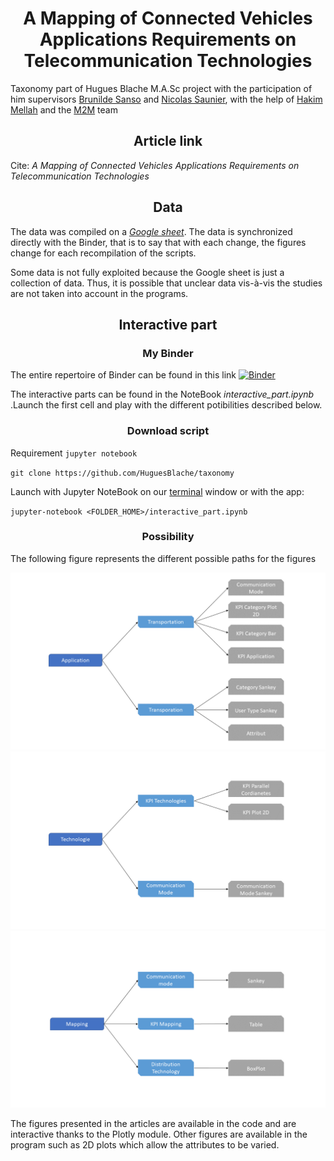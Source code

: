 

<html>

<head>

<meta charset="utf-8">


</head>

<body>



<h1 align="center">A Mapping of Connected Vehicles Applications Requirements on Telecommunication Technologies</h1>

Taxonomy part of Hugues Blache M.A.Sc project with the participation of him supervisors <a href="https://www.polymtl.ca/expertises/en/sanso-brunilde">Brunilde Sanso</a> and <a href="https://www.polymtl.ca/expertises/en/saunier-nicolas">Nicolas Saunier</a>, with the help of <a href="https://www.concordia.ca/ginacody/computer-science-software-eng/faculty.html?fpid=hakim-mellah">Hakim Mellah</a> and the <a href="https://www.trafficm2modelling.com/home">M2M</a> team

<h2 align="center">Article link</h2>

Cite: <i> A Mapping of Connected Vehicles Applications Requirements on Telecommunication Technologies </i>

<h2 align="center">Data</h2>

The data was compiled on a <i> <a href="https://docs.google.com/spreadsheets/d/1OfUOVvTzfcZZhlYli21-WmcEfmikRiymsMdYXG2SAA4/edit#gid=386603968">Google sheet</a></i>. The data is synchronized directly with the Binder, that is to say that with each change, the figures change for each recompilation of the scripts. 

Some data is not fully exploited because the Google sheet is just a collection of data. Thus, it is possible that unclear data vis-à-vis the studies are not taken into account in the programs. 

<h2 align="center">Interactive part</h2>

<h3 align="center">My Binder</h3>



The entire repertoire of Binder can be found in this link [![Binder](https://mybinder.org/badge_logo.svg)](https://mybinder.org/v2/gh/HuguesBlache/taxonomy/HEAD)


The interactive parts can be found in the NoteBook <i>interactive_part.ipynb</i> .Launch the first cell and play with the different potibilities described below. 

<h3 align="center">Download script</h3>

Requirement `jupyter notebook`

`git clone https://github.com/HuguesBlache/taxonomy`

Launch with Jupyter NoteBook on our <a href="https://jupyter-notebook-beginner-guide.readthedocs.io/en/latest/execute.html#running-the-jupyter-notebook">terminal<a> window or with the app:

`jupyter-notebook <FOLDER_HOME>/interactive_part.ipynb`

<h3 align="center">Possibility</h3>

The following figure represents the different possible paths for the figures 
<p align="center">
  <img src="https://github.com/HuguesBlache/taxonomy/blob/master/Image/interactive_cheminement/Diapositive1.PNG">
  <img src="https://github.com/HuguesBlache/taxonomy/blob/master/Image/interactive_cheminement/Diapositive2.PNG">
  <img src="https://github.com/HuguesBlache/taxonomy/blob/master/Image/interactive_cheminement/Diapositive3.PNG">
</p>

The figures presented in the articles are available in the code and are interactive thanks to the Plotly module. Other figures are available in the program such as 2D plots which allow the attributes to be varied. 
</body>

